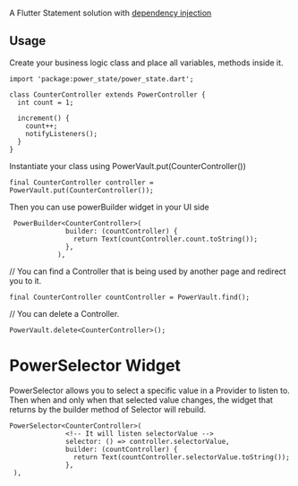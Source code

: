 
A Flutter Statement solution with [dependency injection]

## Usage

Create your business logic class and place all variables, methods inside it.
```
import 'package:power_state/power_state.dart';

class CounterController extends PowerController {
  int count = 1;

  increment() {
    count++;
    notifyListeners();
  }
}
```

Instantiate your class using PowerVault.put(CounterController()) 

```
final CounterController controller = PowerVault.put(CounterController());
```

Then you can use powerBuilder widget in your UI side

```
 PowerBuilder<CounterController>(
              builder: (countController) {
                return Text(countController.count.toString());
              },
            ),
```   

// You can find a Controller that is being used by another page and redirect you to it.

```
final CounterController countController = PowerVault.find();
```  

// You can delete a Controller.

```
PowerVault.delete<CounterController>();
```  

# PowerSelector Widget
PowerSelector allows you to select a specific value in a Provider to listen to. Then when and only when that selected value changes, the widget that returns by the builder method of Selector will rebuild.

```
PowerSelector<CounterController>(
              <!-- It will listen selectorValue -->
              selector: () => controller.selectorValue,
              builder: (countController) {
                return Text(countController.selectorValue.toString());
              },
 ),
``` 






[dependency injection]: https://en.wikipedia.org/wiki/Dependency_injection